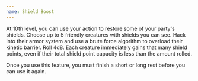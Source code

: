```yaml
---
name: Shield Boost
---
```

At 10th level, you can use your action to restore some of your party's shields.
Choose up to 5 friendly creatures with shields you can see. Hack into their armor system and use a brute
force algorithm to overload their kinetic barrier. Roll 4d8. Each creature immediately gains that many shield points,
even if their total shield point capacity is less than the amount rolled.

Once you use this feature, you must finish a short or long rest before you can use it again.
